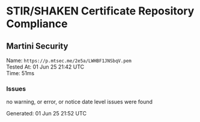 # STIR/SHAKEN Certificate Repository Compliance

## Martini Security

Name: `https://p.mtsec.me/2e5a/LWHBF1JNSbqV.pem`\
Tested At: 01 Jun 25 21:42 UTC\
Time: 51ms

### Issues

no warning, or error, or notice date level issues were found

Generated: 01 Jun 25 21:52 UTC